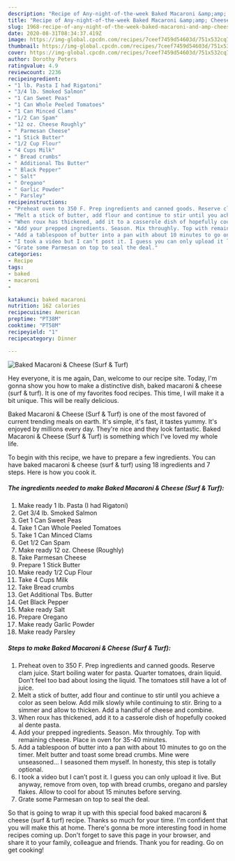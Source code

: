 ```yaml
---
description: "Recipe of Any-night-of-the-week Baked Macaroni &amp;amp; Cheese (Surf &amp;amp; Turf)"
title: "Recipe of Any-night-of-the-week Baked Macaroni &amp;amp; Cheese (Surf &amp;amp; Turf)"
slug: 1968-recipe-of-any-night-of-the-week-baked-macaroni-and-amp-cheese-surf-and-amp-turf
date: 2020-08-31T08:34:37.419Z
image: https://img-global.cpcdn.com/recipes/7ceef7459d54603d/751x532cq70/baked-macaroni-cheese-surf-turf-recipe-main-photo.jpg
thumbnail: https://img-global.cpcdn.com/recipes/7ceef7459d54603d/751x532cq70/baked-macaroni-cheese-surf-turf-recipe-main-photo.jpg
cover: https://img-global.cpcdn.com/recipes/7ceef7459d54603d/751x532cq70/baked-macaroni-cheese-surf-turf-recipe-main-photo.jpg
author: Dorothy Peters
ratingvalue: 4.9
reviewcount: 2236
recipeingredient:
- "1 lb. Pasta I had Rigatoni"
- "3/4 lb. Smoked Salmon"
- "1 Can Sweet Peas"
- "1 Can Whole Peeled Tomatoes"
- "1 Can Minced Clams"
- "1/2 Can Spam"
- "12 oz. Cheese Roughly"
- " Parmesan Cheese"
- "1 Stick Butter"
- "1/2 Cup Flour"
- "4 Cups Milk"
- " Bread crumbs"
- " Additional Tbs Butter"
- " Black Pepper"
- " Salt"
- " Oregano"
- " Garlic Powder"
- " Parsley"
recipeinstructions:
- "Preheat oven to 350 F. Prep ingredients and canned goods. Reserve clam juice. Start boiling water for pasta. Quarter tomatoes, drain liquid. Don’t feel too bad about losing the liquid. The tomatoes still have a lot of juice."
- "Melt a stick of butter, add flour and continue to stir until you achieve a color as seen below. Add milk slowly while continuing to stir. Bring to a simmer and allow to thicken. Add a handful of cheese and combine."
- "When roux has thickened, add it to a casserole dish of hopefully cooked al dente pasta."
- "Add your prepped ingredients. Season. Mix throughly. Top with remaining cheese. Place in oven for 35-40 minutes."
- "Add a tablespoon of butter into a pan with about 10 minutes to go on the timer. Melt butter and toast some bread crumbs. Mine were unseasoned... I seasoned them myself. In honesty, this step is totally optional."
- "I took a video but I can’t post it. I guess you can only upload it live. But anyway, remove from oven, top with bread crumbs, oregano and parsley flakes. Allow to cool for about 15 minutes before serving."
- "Grate some Parmesan on top to seal the deal."
categories:
- Recipe
tags:
- baked
- macaroni
- 

katakunci: baked macaroni  
nutrition: 162 calories
recipecuisine: American
preptime: "PT38M"
cooktime: "PT58M"
recipeyield: "1"
recipecategory: Dinner

---
```



![Baked Macaroni &amp; Cheese (Surf &amp; Turf)](https://img-global.cpcdn.com/recipes/7ceef7459d54603d/751x532cq70/baked-macaroni-cheese-surf-turf-recipe-main-photo.jpg)

Hey everyone, it is me again, Dan, welcome to our recipe site. Today, I'm gonna show you how to make a distinctive dish, baked macaroni &amp; cheese (surf &amp; turf). It is one of my favorites food recipes. This time, I will make it a bit unique. This will be really delicious.

Baked Macaroni &amp; Cheese (Surf &amp; Turf) is one of the most favored of current trending meals on earth. It's simple, it's fast, it tastes yummy. It's enjoyed by millions every day. They're nice and they look fantastic. Baked Macaroni &amp; Cheese (Surf &amp; Turf) is something which I've loved my whole life.




To begin with this recipe, we have to prepare a few ingredients. You can have baked macaroni &amp; cheese (surf &amp; turf) using 18 ingredients and 7 steps. Here is how you cook it.

<!--inarticleads1-->

##### The ingredients needed to make Baked Macaroni &amp; Cheese (Surf &amp; Turf):

1. Make ready 1 lb. Pasta (I had Rigatoni)
1. Get 3/4 lb. Smoked Salmon
1. Get 1 Can Sweet Peas
1. Take 1 Can Whole Peeled Tomatoes
1. Take 1 Can Minced Clams
1. Get 1/2 Can Spam
1. Make ready 12 oz. Cheese (Roughly)
1. Take  Parmesan Cheese
1. Prepare 1 Stick Butter
1. Make ready 1/2 Cup Flour
1. Take 4 Cups Milk
1. Take  Bread crumbs
1. Get  Additional Tbs. Butter
1. Get  Black Pepper
1. Make ready  Salt
1. Prepare  Oregano
1. Make ready  Garlic Powder
1. Make ready  Parsley




<!--inarticleads2-->

##### Steps to make Baked Macaroni &amp; Cheese (Surf &amp; Turf):

1. Preheat oven to 350 F. Prep ingredients and canned goods. Reserve clam juice. Start boiling water for pasta. Quarter tomatoes, drain liquid. Don’t feel too bad about losing the liquid. The tomatoes still have a lot of juice.
1. Melt a stick of butter, add flour and continue to stir until you achieve a color as seen below. Add milk slowly while continuing to stir. Bring to a simmer and allow to thicken. Add a handful of cheese and combine.
1. When roux has thickened, add it to a casserole dish of hopefully cooked al dente pasta.
1. Add your prepped ingredients. Season. Mix throughly. Top with remaining cheese. Place in oven for 35-40 minutes.
1. Add a tablespoon of butter into a pan with about 10 minutes to go on the timer. Melt butter and toast some bread crumbs. Mine were unseasoned... I seasoned them myself. In honesty, this step is totally optional.
1. I took a video but I can’t post it. I guess you can only upload it live. But anyway, remove from oven, top with bread crumbs, oregano and parsley flakes. Allow to cool for about 15 minutes before serving.
1. Grate some Parmesan on top to seal the deal.




So that is going to wrap it up with this special food baked macaroni &amp; cheese (surf &amp; turf) recipe. Thanks so much for your time. I'm confident that you will make this at home. There's gonna be more interesting food in home recipes coming up. Don't forget to save this page in your browser, and share it to your family, colleague and friends. Thank you for reading. Go on get cooking!
